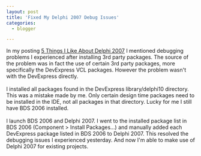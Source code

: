 ```yaml
---
layout: post
title: 'Fixed My Delphi 2007 Debug Issues'
categories:
  - blogger

---
```


In my posting <a href="http://www.thecave.com/archive/2007/03/25/5_things_i_like_about_delphi_2007.aspx">5 Things I Like About Delphi 2007</a> I mentioned debugging problems I experienced after installing 3rd party packages.  The source of the problem was in fact the use of certain 3rd party packages, more specifically the DevExpress VCL packages.  However the problem wasn't with the DevExpress directly.  <br /><br />I installed all packages found in the DevExpress library/delphi10 directory.  This was a mistake made by me.  Only certain design time packages need to be installed in the IDE, not all packages in that directory.  Lucky for me I still have BDS 2006 installed.<br /><br />I launch BDS 2006 and Delphi 2007.  I went to the installed package list in BDS 2006 (Component &gt; Install Packages...) and manually added each DevExpress package listed in BDS 2006 to Delphi 2007.  This resolved the debugging issues I experienced yesterday.  And now I'm able to make use of Delphi 2007 for existing projects.
